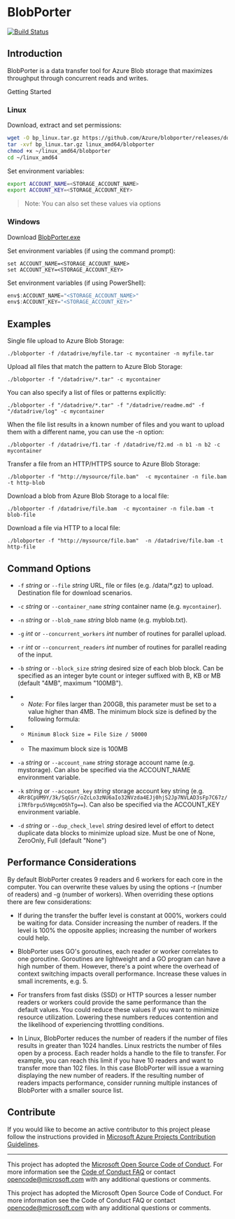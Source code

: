 # BlobPorter

[![Build Status](https://travis-ci.org/Azure/blobporter.svg?branch=master)](https://travis-ci.org/Azure/blobporter)

## Introduction

BlobPorter is a data transfer tool for Azure Blob storage that maximizes throughput through concurrent reads and writes.

Getting Started

### Linux

Download, extract and set permissions:

```bash
wget -O bp_linux.tar.gz https://github.com/Azure/blobporter/releases/download/v0.3.01/bp_linux.tar.gz
tar -xvf bp_linux.tar.gz linux_amd64/blobporter
chmod +x ~/linux_amd64/blobporter
cd ~/linux_amd64
```

Set environment variables:

```bash
export ACCOUNT_NAME=<STORAGE_ACCOUNT_NAME>
export ACCOUNT_KEY=<STORAGE_ACCOUNT_KEY>
```

>Note: You can also set these values via options

### Windows

Download [BlobPorter.exe](https://github.com/Azure/blobporter/releases/download/v0.3.01/bp_windows.zip)

Set environment variables (if using the command prompt):

```batchfile
set ACCOUNT_NAME=<STORAGE_ACCOUNT_NAME>
set ACCOUNT_KEY=<STORAGE_ACCOUNT_KEY>
```

Set environment variables (if using PowerShell):

```PowerShell
env$:ACCOUNT_NAME="<STORAGE_ACCOUNT_NAME>"
env$:ACCOUNT_KEY="<STORAGE_ACCOUNT_KEY>"
```

## Examples

Single file upload to Azure Blob Storage:

`./blobporter -f /datadrive/myfile.tar -c mycontainer -n myfile.tar`

Upload all files that match the pattern to Azure Blob Storage:

`./blobporter -f "/datadrive/*.tar" -c mycontainer`

You can also specify a list of files or patterns explicitly:

`./blobporter -f "/datadrive/*.tar" -f "/datadrive/readme.md" -f "/datadrive/log" -c mycontainer`

When the file list results in a known number of files and you want to upload them with a different name, you can use the -n option:

`./blobporter -f /datadrive/f1.tar -f /datadrive/f2.md -n b1 -n b2 -c mycontainer`

Transfer a file from an HTTP/HTTPS source to Azure Blob Storage:

`./blobporter -f "http://mysource/file.bam"  -c mycontainer -n file.bam -t http-blob`

Download a blob from Azure Blob Storage to a local file:

`./blobporter -f /datadrive/file.bam  -c mycontainer -n file.bam -t blob-file`

Download a file via HTTP to a local file:

`./blobporter -f "http://mysource/file.bam"  -n /datadrive/file.bam -t http-file`

## Command Options

- `-f` *string* or `--file` *string* URL, file or files (e.g. /data/*.gz) to upload. Destination file for download scenarios.

- `-c` *string* or `--container_name` *string* container name (e.g. `mycontainer`).

- `-n` *string* or `--blob_name` *string* blob name (e.g. myblob.txt).

- `-g` *int* or `--concurrent_workers` *int* number of routines for parallel upload.

- `-r` *int* or `--concurrent_readers` *int* number of routines for parallel reading of the input.

- `-b` *string* or `--block_size` *string* desired size of each blob block. Can be specified as an integer byte count or integer suffixed with B, KB or MB (default "4MB", maximum "100MB").

- - *Note:* For files larger than 200GB, this parameter must be set to a value higher than 4MB. The minimum block size is defined by the following formula:

- - `Minimum Block Size = File Size / 50000`

- - The maximum block size is 100MB

- `-a` *string* or `--account_name` *string* storage account name (e.g. mystorage). Can also be specified via the ACCOUNT_NAME environment variable.

- `-k` *string* or `--account_key` *string* storage account key string (e.g. `4Rr8CpUM9Y/3k/SqGSr/oZcLo3zNU6aIo32NVzda4EJj0hjS2Jp7NVLAD3sFp7C67z/i7Rfbrpu5VHgcmOShTg==`). Can also be specified via the ACCOUNT_KEY environment variable.

- `-d` *string* or `--dup_check_level` *string* desired level of effort to detect duplicate data blocks to minimize upload size. Must be one of None, ZeroOnly, Full (default "None")

## Performance Considerations

By default BlobPorter creates 9 readers and 6 workers for each core in the computer. You can overwrite these values by using the options -r (number of readers) and -g (number of workers). When overriding these options there are few considerations:

- If during the transfer the buffer level is constant at 000%, workers could be waiting for data. Consider increasing the number of readers. If the level is 100% the opposite applies; increasing the number of workers could help.

- BlobPorter uses GO's goroutines, each reader or worker correlates to one goroutine. Goroutines are lightweight and a GO program can have a high number of them. However, there's a point where the overhead of context switching impacts overall performance. Increase these values in small increments, e.g. 5.

- For transfers from fast disks (SSD) or HTTP sources a lesser number readers or workers could provide the same performance than the default values. You could reduce these values if you want to minimize resource utilization. Lowering these numbers reduces contention and the likelihood of experiencing throttling conditions.

- In Linux, BlobPorter reduces the number of readers if the number of files results in greater than 1024 handles. Linux restricts the number of files open by a process. Each reader holds a handle to the file to transfer. For example, you can reach this limit if you have 10 readers and want to transfer more than 102 files. In this case BlobPorter will issue a warning displaying the new number of readers. If the resulting number of readers impacts performance, consider running multiple instances of BlobPorter with a smaller source list.

## Contribute

If you would like to become an active contributor to this project please follow the instructions provided in [Microsoft Azure Projects Contribution Guidelines](http://azure.github.io/guidelines/).

-----
This project has adopted the [Microsoft Open Source Code of Conduct](https://opensource.microsoft.com/codeofconduct/). For more information see the [Code of Conduct FAQ](https://opensource.microsoft.com/codeofconduct/faq/) or contact [opencode@microsoft.com](mailto:opencode@microsoft.com) with any additional questions or comments.

This project has adopted the Microsoft Open Source Code of Conduct. For more information see the Code of Conduct FAQ or contact opencode@microsoft.com with any additional questions or comments.
